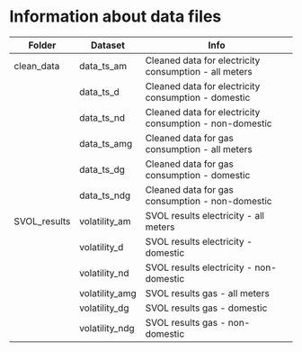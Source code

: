 # Information about data files

| Folder | Dataset | Info |
|----|----|----|
| clean_data | data_ts_am | Cleaned data for electricity consumption - all meters |
|  | data_ts_d | Cleaned data for electricity consumption - domestic |
|  | data_ts_nd | Cleaned data for electricity consumption - non-domestic |
|  | data_ts_amg | Cleaned data for gas consumption - all meters |
|  | data_ts_dg | Cleaned data for gas consumption - domestic |
|  | data_ts_ndg | Cleaned data for gas consumption - non-domestic |
| SVOL_results | volatility_am | SVOL results electricity - all meters |
|  | volatility_d | SVOL results electricity - domestic |
|  | volatility_nd | SVOL results electricity - non-domestic |
|  | volatility_amg | SVOL results gas - all meters |
|  | volatility_dg | SVOL results gas - domestic |
|  | volatility_ndg | SVOL results gas - non-domestic |
